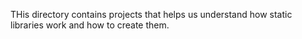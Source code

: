 THis directory contains projects that helps us understand how static libraries work and how to create them.
